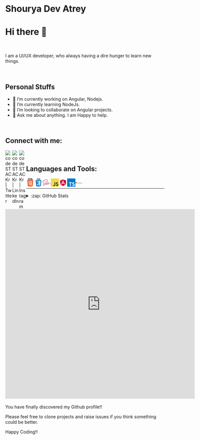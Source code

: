 # Shourya Dev Atrey 
# Hi there 👋
<br/>

 I am a UI/UX developer, who always having a dire hunger to learn new things.
 
<br />

## Personal Stuffs
- 🔭 I’m currently working on Angular, Nodejs.
- 🌱 I’m currently learning NodeJs.
- 👯 I’m looking to collaborate on Angular projects.
- 💬 Ask me about anything. I am Happy to help.

<br/>

## Connect with me:
[<img align="left" alt="codeSTACKr | Twitter" width="22px" src="https://cdn.jsdelivr.net/npm/simple-icons@v3/icons/twitter.svg" />][twitter]
[<img align="left" alt="codeSTACKr | LinkedIn" width="22px" src="https://cdn.jsdelivr.net/npm/simple-icons@v3/icons/linkedin.svg" />][linkedin]
[<img align="left" alt="codeSTACKr | Instagram" width="22px" src="https://cdn.jsdelivr.net/npm/simple-icons@v3/icons/instagram.svg" />][instagram]

<br/>

## Languages and Tools:

<img align="left" alt="HTML5" width="26px" src="https://raw.githubusercontent.com/github/explore/80688e429a7d4ef2fca1e82350fe8e3517d3494d/topics/html/html.png" />
<img align="left" alt="CSS3" width="26px" src="https://raw.githubusercontent.com/github/explore/80688e429a7d4ef2fca1e82350fe8e3517d3494d/topics/css/css.png" />
<img align="left" alt="Sass" width="26px" src="https://raw.githubusercontent.com/github/explore/80688e429a7d4ef2fca1e82350fe8e3517d3494d/topics/sass/sass.png" />
<img align="left" alt="JavaScript" width="26px" src="https://raw.githubusercontent.com/github/explore/80688e429a7d4ef2fca1e82350fe8e3517d3494d/topics/javascript/javascript.png" />
<img align="left" alt="Angular" width="26px" src="https://raw.githubusercontent.com/github/explore/80688e429a7d4ef2fca1e82350fe8e3517d3494d/topics/angular/angular.png" />
<img align="left" alt="Typescript" width="26px" src="https://raw.githubusercontent.com/github/explore/80688e429a7d4ef2fca1e82350fe8e3517d3494d/topics/typescript/typescript.png" />
<img align="left" alt="Mongodb" width="26px" src="https://raw.githubusercontent.com/github/explore/80688e429a7d4ef2fca1e82350fe8e3517d3494d/topics/mongodb/mongodb.png" />

<br/>
<hr>

<details>
  <summary>:zap: GitHub Stats</summary>
   
  <img align="left" alt="shourya's GitHub Stats" src="https://github-readme-stats.codestackr.vercel.app/api?username=sdatrey&show_icons=true&hide_border=true" />

</details>

<iframe width="600" height="600" src="https://ionicabizau.github.io/github-profile-languages/api.html?sdatrey" frameborder="0"></iframe>
<br/>

<p>You have finally discovered my Github profile!!</p>
<p>Please feel free to clone projects and raise issues if you think something could be better.</p>
<p>Happy Coding!!</p>

[twitter]: https://twitter.com/shourya_dev
[instagram]: https://instagram.com/shourya_atrey
[linkedin]: https://www.linkedin.com/in/shourya-dev-atrey-aa8049194/
